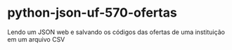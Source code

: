 # python-json-uf-570-ofertas
Lendo um JSON web e salvando os códigos das ofertas de uma instituição em um arquivo CSV
